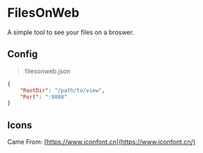 # FilesOnWeb

A simple tool to see your files on a broswer.

## Config

> filesonweb.json

```json
{
    "RootDir": "/path/to/view",
    "Port": ":9898"
}
```

## Icons

Came From: [https://www.iconfont.cn](https://www.iconfont.cn/)
